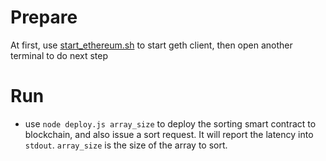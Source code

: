 # Prepare
At first, use [start_ethereum.sh](../../ethereum_script/start_ethereum.sh) to start geth client, then open another terminal to do next step

# Run
* use `node deploy.js array_size` to deploy the sorting smart contract to blockchain, and also issue a sort request. It will report the latency into `stdout`. 
 `array_size` is the size of the array to sort.
